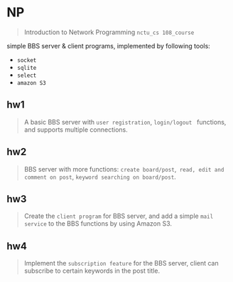 # NP
> Introduction to Network Programming `nctu_cs 108_course`

simple BBS server & client programs, implemented by following tools: 

  * `socket`
  * `sqlite`
  * `select`
  * `amazon S3`

## hw1

>A basic BBS server with `user registration`, `login/logout
 ` functions, and supports multiple connections.

## hw2

>BBS server with more functions: `create board/post`,` read, edit and comment on post`, `keyword searching on board/post`.


## hw3

> Create the `client program` for BBS server, and add a simple  `mail service` to the BBS functions by using Amazon S3.

## hw4

> Implement the `subscription feature` for the BBS server, client can subscribe to certain keywords in the post title.
